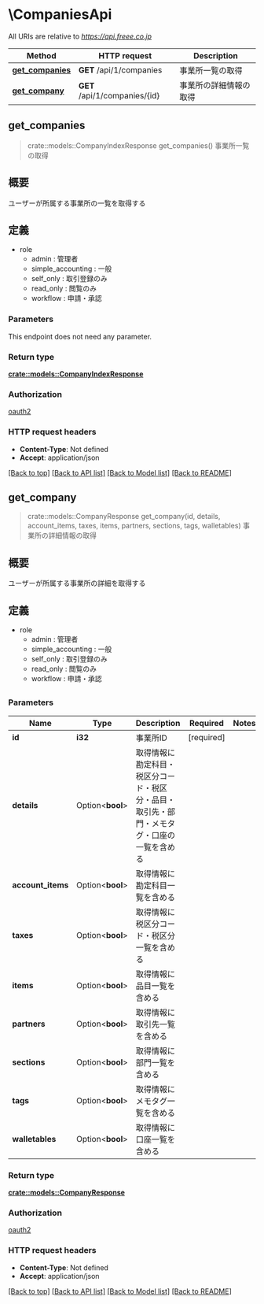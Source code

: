 # \CompaniesApi

All URIs are relative to *https://api.freee.co.jp*

Method | HTTP request | Description
------------- | ------------- | -------------
[**get_companies**](CompaniesApi.md#get_companies) | **GET** /api/1/companies | 事業所一覧の取得
[**get_company**](CompaniesApi.md#get_company) | **GET** /api/1/companies/{id} | 事業所の詳細情報の取得



## get_companies

> crate::models::CompanyIndexResponse get_companies()
事業所一覧の取得

 <h2 id=\"\">概要</h2>  <p>ユーザーが所属する事業所の一覧を取得する</p>  <h2 id=\"_2\">定義</h2>  <ul> <li>role <ul> <li>admin : 管理者</li> <li>simple_accounting : 一般</li> <li>self_only : 取引登録のみ</li> <li>read_only : 閲覧のみ</li> <li>workflow : 申請・承認</li> </ul> </li> </ul>

### Parameters

This endpoint does not need any parameter.

### Return type

[**crate::models::CompanyIndexResponse**](companyIndexResponse.md)

### Authorization

[oauth2](../README.md#oauth2)

### HTTP request headers

- **Content-Type**: Not defined
- **Accept**: application/json

[[Back to top]](#) [[Back to API list]](../README.md#documentation-for-api-endpoints) [[Back to Model list]](../README.md#documentation-for-models) [[Back to README]](../README.md)


## get_company

> crate::models::CompanyResponse get_company(id, details, account_items, taxes, items, partners, sections, tags, walletables)
事業所の詳細情報の取得

 <h2 id=\"\">概要</h2>  <p>ユーザーが所属する事業所の詳細を取得する</p>  <h2 id=\"_2\">定義</h2>  <ul> <li>role <ul> <li>admin : 管理者</li> <li>simple_accounting : 一般</li> <li>self_only : 取引登録のみ</li> <li>read_only : 閲覧のみ</li> <li>workflow : 申請・承認</li> </ul> </li> </ul>  <h2 id=\"_3\">

### Parameters


Name | Type | Description  | Required | Notes
------------- | ------------- | ------------- | ------------- | -------------
**id** | **i32** | 事業所ID | [required] |
**details** | Option<**bool**> | 取得情報に勘定科目・税区分コード・税区分・品目・取引先・部門・メモタグ・口座の一覧を含める |  |
**account_items** | Option<**bool**> | 取得情報に勘定科目一覧を含める |  |
**taxes** | Option<**bool**> | 取得情報に税区分コード・税区分一覧を含める |  |
**items** | Option<**bool**> | 取得情報に品目一覧を含める |  |
**partners** | Option<**bool**> | 取得情報に取引先一覧を含める |  |
**sections** | Option<**bool**> | 取得情報に部門一覧を含める |  |
**tags** | Option<**bool**> | 取得情報にメモタグ一覧を含める |  |
**walletables** | Option<**bool**> | 取得情報に口座一覧を含める |  |

### Return type

[**crate::models::CompanyResponse**](companyResponse.md)

### Authorization

[oauth2](../README.md#oauth2)

### HTTP request headers

- **Content-Type**: Not defined
- **Accept**: application/json

[[Back to top]](#) [[Back to API list]](../README.md#documentation-for-api-endpoints) [[Back to Model list]](../README.md#documentation-for-models) [[Back to README]](../README.md)

